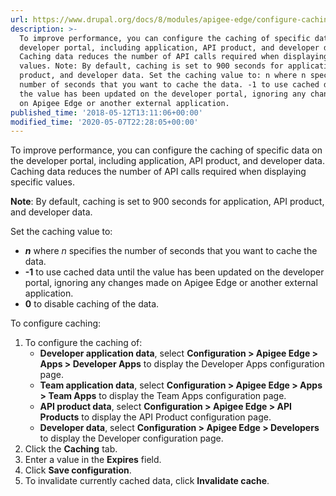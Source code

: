 ```yaml
---
url: https://www.drupal.org/docs/8/modules/apigee-edge/configure-caching
description: >-
  To improve performance, you can configure the caching of specific data on the
  developer portal, including application, API product, and developer data.
  Caching data reduces the number of API calls required when displaying specific
  values. Note: By default, caching is set to 900 seconds for application, API
  product, and developer data. Set the caching value to: n where n specifies the
  number of seconds that you want to cache the data. -1 to use cached data until
  the value has been updated on the developer portal, ignoring any changes made
  on Apigee Edge or another external application.
published_time: '2018-05-12T13:11:06+00:00'
modified_time: '2020-05-07T22:28:05+00:00'
---
```

To improve performance, you can configure the caching of specific data on the developer portal, including application, API product, and developer data. Caching data reduces the number of API calls required when displaying specific values.

**Note**: By default, caching is set to 900 seconds for application, API product, and developer data.

Set the caching value to:

* **_n_** where _n_ specifies the number of seconds that you want to cache the data.
* **\-1** to use cached data until the value has been updated on the developer portal, ignoring any changes made on Apigee Edge or another external application.
* **0** to disable caching of the data.

To configure caching:

1. To configure the caching of:  
   * **Developer application data**, select **Configuration > Apigee Edge > Apps > Developer Apps** to display the Developer Apps configuration page.  
   * **Team application data**, select **Configuration > Apigee Edge > Apps > Team Apps** to display the Team Apps configuration page.  
   * **API product data**, select **Configuration > Apigee Edge > API Products** to display the API Product configuration page.  
   * **Developer data**, select **Configuration > Apigee Edge > Developers** to display the Developer configuration page.
2. Click the **Caching** tab.
3. Enter a value in the **Expires** field.
4. Click **Save configuration**.
5. To invalidate currently cached data, click **Invalidate cache**.